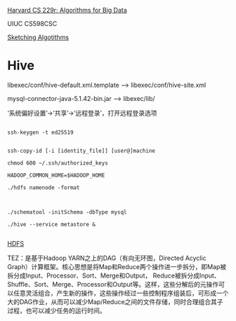 [Harvard CS 229r: Algorithms for Big Data](http://people.seas.harvard.edu/~minilek/cs229r/)

UIUC CS598CSC


[Sketching Algotithms](https://www.sketchingbigdata.org)

# Hive


libexec/conf/hive-default.xml.template --> libexec/conf/hive-site.xml

mysql-connector-java-5.1.42-bin.jar --> libexec/lib/


‘系统偏好设置’->‘共享’->‘远程登录’，打开远程登录选项

```shell

ssh-keygen -t ed25519 


ssh-copy-id [-i [identity_file]] [user@]machine

chmod 600 ~/.ssh/authorized_keys

HADOOP_COMMON_HOME=$HADOOP_HOME

./hdfs namenode -format



./schematool -initSchema -dbType mysql

./hive --service metastore &


```


[HDFS](http://localhost:9870/)


TEZ：是基于Hadoop YARN之上的DAG（有向无环图，Directed Acyclic Graph）计算框架。核心思想是将Map和Reduce两个操作进一步拆分，即Map被拆分成Input、Processor、Sort、Merge和Output， Reduce被拆分成Input、Shuffle、Sort、Merge、Processor和Output等。这样，这些分解后的元操作可以任意灵活组合，产生新的操作，这些操作经过一些控制程序组装后，可形成一个大的DAG作业，从而可以减少Map/Reduce之间的文件存储，同时合理组合其子过程，也可以减少任务的运行时间。
